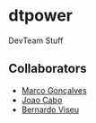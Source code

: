 # dtpower
DevTeam Stuff

## Collaborators

* [Marco Gonçalves](https://github.com/Barca88)
* [Joao Cabo](https://github.com/45Yoda)
* [Bernardo Viseu](https://github.com/Pacifico53)
